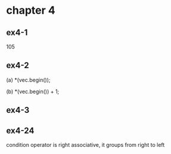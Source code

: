 # chapter 4

## ex4-1
105

## ex4-2

(a) *(vec.begin());

(b) *(vec.begin()) + 1;

## ex4-3

## ex4-24

condition operator is right associative, it groups from right to left

